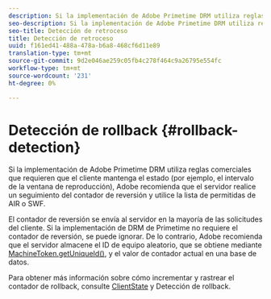 ```yaml
---
description: Si la implementación de Adobe Primetime DRM utiliza reglas comerciales que requieren que el cliente mantenga el estado (por ejemplo, el intervalo de la ventana de reproducción), Adobe recomienda que el servidor realice un seguimiento del contador de reversión y utilice la lista de permitidas de AIR o SWF.
seo-description: Si la implementación de Adobe Primetime DRM utiliza reglas comerciales que requieren que el cliente mantenga el estado (por ejemplo, el intervalo de la ventana de reproducción), Adobe recomienda que el servidor realice un seguimiento del contador de reversión y utilice la lista de permitidas de AIR o SWF.
seo-title: Detección de retroceso
title: Detección de retroceso
uuid: f161ed41-488a-478a-b6a8-468cf6d11e89
translation-type: tm+mt
source-git-commit: 9d2e046ae259c05fb4c278f464c9a26795e554fc
workflow-type: tm+mt
source-wordcount: '231'
ht-degree: 0%

---
```



# Detección de rollback {#rollback-detection}

Si la implementación de Adobe Primetime DRM utiliza reglas comerciales que requieren que el cliente mantenga el estado (por ejemplo, el intervalo de la ventana de reproducción), Adobe recomienda que el servidor realice un seguimiento del contador de reversión y utilice la lista de permitidas de AIR o SWF.

El contador de reversión se envía al servidor en la mayoría de las solicitudes del cliente. Si la implementación de DRM de Primetime no requiere el contador de reversión, se puede ignorar. De lo contrario, Adobe recomienda que el servidor almacene el ID de equipo aleatorio, que se obtiene mediante [MachineToken.getUniqueId()](https://help.adobe.com/en_US/primetime/api/drm-apis/server/javadocs-flashaccess-pro/com/adobe/flashaccess/sdk/cert/MachineId.html#getUniqueId()), y el valor de contador actual en una base de datos.

Para obtener más información sobre cómo incrementar y rastrear el contador de rollback, consulte [ClientState](https://help.adobe.com/en_US/primetime/api/drm-apis/server/javadocs-flashaccess-pro/com/adobe/flashaccess/sdk/protocol/ClientState.html) y Detección de rollback.